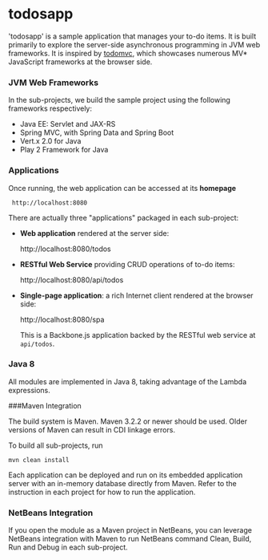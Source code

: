 todosapp 
========

'todosapp' is a sample application that manages your to-do items. It is built primarily to explore the server-side asynchronous programming in JVM web frameworks.
It is inspired by [todomvc](http://todomvc.com/), which showcases numerous MV* JavaScript frameworks at the browser side.

### JVM Web Frameworks
In the sub-projects, we build the sample project using the following frameworks respectively:
- Java EE: Servlet and JAX-RS
- Spring MVC, with Spring Data and Spring Boot
- Vert.x 2.0 for Java
- Play 2 Framework for Java


### Applications

Once running, the web application can be accessed at its **homepage**
    
     http://localhost:8080
 
There are actually three "applications" packaged in each sub-project:

- **Web application** rendered at the server side:

    http://localhost:8080/todos


- **RESTful Web Service** providing CRUD operations of to-do items:

    http://localhost:8080/api/todos


- **Single-page application**: a rich Internet client rendered at the browser side:

    http://localhost:8080/spa
   
    This is a Backbone.js application backed by the RESTful web service at `api/todos`.


### Java 8

All modules are implemented in Java 8, taking advantage of the Lambda expressions.


###Maven Integration

The build system is Maven. Maven 3.2.2 or newer should be used. 
Older versions of Maven can result in CDI linkage errors.

To build all sub-projects, run

    mvn clean install

Each application can be deployed and run on its embedded application server with an in-memory database directly from Maven. 
Refer to the instruction in each project for how to run the application.

### NetBeans Integration

If you open the module as a Maven project in NetBeans, you can leverage NetBeans integration with Maven to run NetBeans command Clean, Build, Run and Debug in each sub-project.

